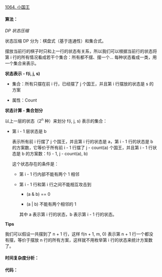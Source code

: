 [1064. 小国王](https://www.acwing.com/problem/content/1066/)

#### 算法：

*DP* *状态压缩*

状态压缩 DP 分为：棋盘式（基于连通性）和集合式。

摆放当前行的棋子时只和上一行的状态有关系，所以我们可以根据当前行的状态将第 i 行的所有情况看成若干个集合：所有都不摆、摆一个... 每种状态看成一类，用一个集合来表示。

**状态表示 - f(i, j, s)**

- 集合：所有只摆在前 i 行，已经摆了 j 个国王，并且第 i 行摆放的状态是 s 的方案

- 属性：Count

**状态计算 - 集合划分**

以上一层的状态（2<sup>n</sup> 种）来划分 f(i, j, s) 表示的集合：

- 第 i - 1 层状态是 b

  表示所有前 i 行摆了 j 个国王，并且第 i 行的状态是 a，第 i - 1 行的状态是 b 的方案数，它等价于所有前 i - 1 行摆了 j - count(a) 个国王，并且第 i - 1 行状态是 b 的方案数：f(i - 1, j - count(a), b)

  这个状态存在的条件是：

  - 第 i - 1 行内部不能有两个 1 相邻

  - 第 i - 1 行和第 i 行之间不能相互攻击到

    - (a & b) == 0

    - (a | b) 不能有两个相邻的 1

    其中 a 表示第 i 行的状态，b 表示第 i - 1 行的状态。

**Tips**

我们可以假设一共摆到了 n + 1 行，这样 f(n + 1, m, 0) 表示第 n + 1 行一个都没有摆，等价于摆放 n 行的所有方案，这样就不用枚举第 i 行的状态来统计方案数了。

#### 时间复杂度分析：



#### 代码：

```java

```

